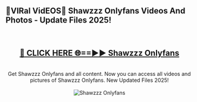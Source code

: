 <h2>🔴VIRal VidEOS🔴 Shawzzz Onlyfans Videos And Photos - Update Files 2025!</h2>
<br>
<div align="center">
<h2><a href="https://virallinks.top/odZfE0" rel="nofollow">🔴 CLICK HERE 🌐==►► Shawzzz Onlyfans</a></h2>
<br>
Get Shawzzz Onlyfans and all content. Now you can access all videos and pictures of Shawzzz Onlyfans. New Updated Files 2025!
<br>
<br>
<a href="https://virallinks.top/odZfE0" rel="nofollow" data-target="animated-image.originalLink"><img src="https://i.imgur.com/dJHk4Zq.gif)" alt="Shawzzz Onlyfans" style="max-width: 100%; display: inline-block;" data-target="animated-image.originalImage"></a>
</div>
<br>
